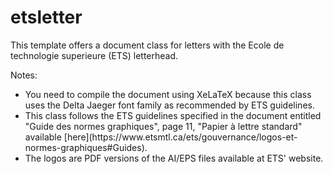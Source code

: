 # etsletter

This template offers a document class for letters with the 
Ecole de technologie superieure (ETS) letterhead. 

Notes:
<ul>
<li> You need to compile the document using XeLaTeX because this class uses
     the Delta Jaeger font family as recommended by ETS guidelines. 
<li> This class follows the ETS guidelines specified in the document entitled
     "Guide des normes graphiques", page 11, "Papier à lettre standard" available  
     [here](https://www.etsmtl.ca/ets/gouvernance/logos-et-normes-graphiques#Guides).
<li> The logos are PDF versions of the AI/EPS files available at ETS' website.
</ul>
